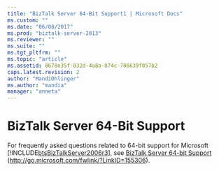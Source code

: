 ```yaml
---
title: "BizTalk Server 64-Bit Support1 | Microsoft Docs"
ms.custom: ""
ms.date: "06/08/2017"
ms.prod: "biztalk-server-2013"
ms.reviewer: ""
ms.suite: ""
ms.tgt_pltfrm: ""
ms.topic: "article"
ms.assetid: 8678e35f-032d-4a8a-874c-706639f057b2
caps.latest.revision: 2
author: "MandiOhlinger"
ms.author: "mandia"
manager: "anneta"
---
```

# BizTalk Server 64-Bit Support
For frequently asked questions related to 64-bit support for Microsoft [!INCLUDE[btsBizTalkServer2006r3](../includes/btsbiztalkserver2006r3-md.md)], see [BizTalk Server 64-bit Support](http://go.microsoft.com/fwlink/?LinkID=155306) (http://go.microsoft.com/fwlink/?LinkID=155306).